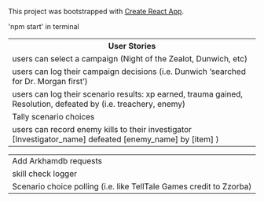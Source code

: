 This project was bootstrapped with [Create React App](https://github.com/facebook/create-react-app).

<table>
 <tr><th>User Stories</th></tr>
<tr><td>users can select a campaign (Night of the Zealot, Dunwich, etc)</td></tr>
<tr><td>users can log their campaign decisions (i.e. Dunwich ‘searched for Dr. Morgan first’)</td></tr> 
<tr><td>users can log their scenario results: xp earned, trauma gained, Resolution, defeated by (i.e. treachery, enemy)</td></tr>
<tr><td>Tally scenario choices</td></tr>
<tr><td>users can record enemy kills to their investigator [Investigator_name] defeated [enemy_name] by [item] )</td></tr>



'npm start' in terminal

<table>

<tr><td>Add Arkhamdb requests</td></tr>

<tr><td>skill check logger</td></tr>

<tr><td>Scenario choice polling (i.e. like TellTale Games credit to Zzorba)</td> </tr>

</table>

